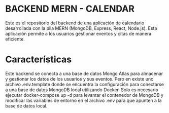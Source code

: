 # BACKEND MERN - CALENDAR
Este es el repositorio del backend de una aplicación de calendario desarrollada con la pila MERN (MongoDB, Express, React, Node.js). Esta aplicación permite a los usuarios gestionar eventos y citas de manera eficiente.

# Características
Este backend se conecta a una base de datos Mongo Atlas para almacenar y gestionar los datos de los usuarios y sus eventos.
Pero en existe unc archivo .env.template donde se encuentra la configuración para conectarse a una base de datos MongoDB local utilizando Docker. Solo es necesario ejecutar docker-compose up -d para levantar el contenedor de MongoDB y modificar las variables de entorno en el archivo .env para que apunten a la base de datos local.